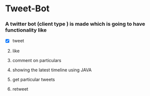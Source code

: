 # Tweet-Bot
### A twitter bot (client type ) is made which is going to have functionality like
- [x] tweet

2.  like

3. comment on particulars

4. showing the latest timeline using JAVA

5. get particular tweets

6. retweet
